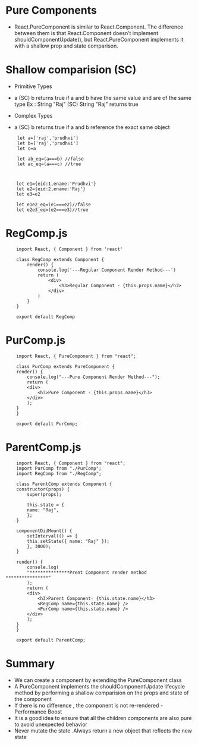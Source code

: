 # Pure Components
* React.PureComponent is similar to React.Component. The difference between them is that React.Component doesn’t implement shouldComponentUpdate(), but React.PureComponent implements it with a shallow prop and state comparison.

# Shallow comparision (SC)
* Primitive Types
 * a (SC) b returns true if a and b have the same value and are of the same type
        Ex : String "Raj" (SC) String "Raj" returns true

* Complex Types
 * a (SC) b returns true if a and b reference the exact same object

        let a=['raj','prudhvi']
        let b=['raj','prudhvi']
        let c=a
        
        let ab_eq=(a===b) //false
        let ac_eq=(a===c) //true

# 
        let e1={eid:1,ename:'Prudhvi'}
        let e2={eid:2,ename:'Raj'}
        let e3=e2

        let e1e2_eq=(e1===e2)//false
        let e2e3_eq=(e2===e3)//true

# RegComp.js

        import React, { Component } from 'react'

        class RegComp extends Component {
            render() {
                console.log('---Regular Component Render Method---')
                return (
                    <div>
                        <h3>Regular Component - {this.props.name}</h3>
                    </div>
                )
            }
        }

        export default RegComp

# PurComp.js

        import React, { PureComponent } from "react";

        class PurComp extends PureComponent {
        render() {
            console.log("---Pure Component Render Method---");
            return (
            <div>
                <h3>Pure Component - {this.props.name}</h3>
            </div>
            );
        }
        }

        export default PurComp;


# ParentComp.js

        import React, { Component } from "react";
        import PurComp from "./PurComp";
        import RegComp from "./RegComp";

        class ParentComp extends Component {
        constructor(props) {
            super(props);

            this.state = {
            name: "Raj",
            };
        }

        componentDidMount() {
            setInterval(() => {
            this.setState({ name: "Raj" });
            }, 3000);
        }

        render() {
            console.log(
            "***************Prent Component render method ****************"
            );
            return (
            <div>
                <h3>Parent Component- {this.state.name}</h3>
                <RegComp name={this.state.name} />
                <PurComp name={this.state.name} />
            </div>
            );
        }
        }

        export default ParentComp;
    


# Summary
* We can create  a component by extending the PureComponent class
* A PureComponent implements the shouldComponentUpdate lifecycle method by performing a shallow comparision on the props and state of the component
* If there is no difference , the component is not re-rendered - Performance Boost
* It is a good idea to ensure that all the children components are also pure to avoid unexpected behavior
* Never mutate the state .Always return a new object that reflects the new state
